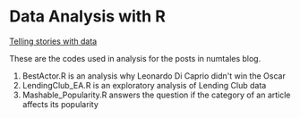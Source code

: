 
# Data Analysis with R 

[Telling stories with data](http://numtales.com)

<p>These are the codes used in analysis for the posts in numtales blog.</p>

1. BestActor.R is an analysis why Leonardo Di Caprio didn't win the Oscar
2. LendingClub_EA.R is an exploratory analysis of Lending Club data
3. Mashable_Popularity.R answers the question if the category of an article affects its popularity
